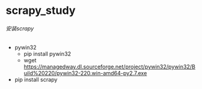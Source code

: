 # scrapy_study
###### 安装scrapy
- pywin32
  - pip install pywin32
  - wget https://managedway.dl.sourceforge.net/project/pywin32/pywin32/Build%20220/pywin32-220.win-amd64-py2.7.exe
- pip install scrapy

